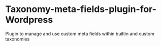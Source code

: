 Taxonomy-meta-fields-plugin-for-Wordpress
=========================================

Plugin to manage and use custom meta fields within builtin and custom taxonomies
